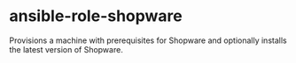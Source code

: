 # ansible-role-shopware
Provisions a machine with prerequisites for Shopware and optionally installs the latest version of Shopware.
